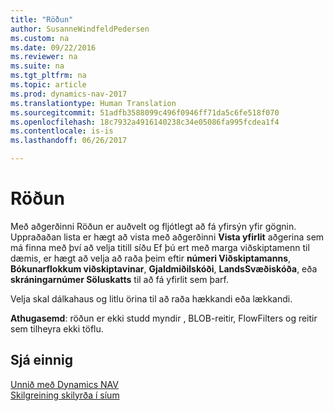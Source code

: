 ```yaml
---
title: "Röðun"
author: SusanneWindfeldPedersen
ms.custom: na
ms.date: 09/22/2016
ms.reviewer: na
ms.suite: na
ms.tgt_pltfrm: na
ms.topic: article
ms.prod: dynamics-nav-2017
ms.translationtype: Human Translation
ms.sourcegitcommit: 51adfb3588099c496f0946ff71da5c6fe518f070
ms.openlocfilehash: 18c7932a4916140238c34e05086fa995fcdea1f4
ms.contentlocale: is-is
ms.lasthandoff: 06/26/2017

---
```

    
# <a name="sorting"></a>Röðun
Með aðgerðinni Röðun er auðvelt og fljótlegt að fá yfirsýn yfir gögnin. Uppraðaðan lista er hægt að vista með aðgerðinni **Vista yfirlit** aðgerina sem má finna með því að velja titill síðu Ef þú ert með marga viðskiptamenn til dæmis, er hægt að velja að raða þeim eftir **númeri Viðskiptamanns**, **Bókunarflokkum viðskiptavinar**, **Gjaldmiðilskóði**, **LandsSvæðiskóða**, eða **skráningarnúmer Söluskatts** til að fá yfirlit sem þarf.

Velja skal dálkahaus og litlu örina til að raða hækkandi eða lækkandi.  

**Athugasemd**: röðun er ekki studd myndir , BLOB-reitir, FlowFilters og reitir sem tilheyra ekki töflu.

## <a name="see-also"></a>Sjá einnig
[Unnið með Dynamics NAV](ui-work-product.md)  
[Skilgreining skilyrða í síum](ui-enter-criteria-filters.md)


